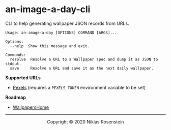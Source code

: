 # an-image-a-day-cli

CLI to help generating wallpaper JSON records from URLs.

```
Usage: an-image-a-day [OPTIONS] COMMAND [ARGS]...

Options:
  --help  Show this message and exit.

Commands:
  resolve  Resolve a URL to a Wallpaper spec and dump it as JSON to stdout.
  save     Resolve a URL and save it as the next daily wallpaper.
```

__Supported URLs__

* [Pexels](https://pexels.com) (requires a `PEXELS_TOKEN` environment variable to be set)

__Roadmap__

* [WallpapersHome](https://wallpapershome.com/)

---

<p align="center">Copyright &copy; 2020 Niklas Rosenstein</p>
